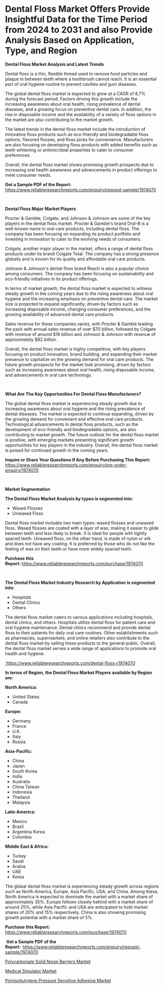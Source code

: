<p><h1>Dental Floss Market Offers Provide Insightful Data for the Time Period from 2024 to 2031 and also Provide Analysis Based on Application, Type, and Region</h1></p><p><strong>Dental Floss Market Analysis and Latest Trends</strong></p>
<p><p>Dental floss is a thin, flexible thread used to remove food particles and plaque in between teeth where a toothbrush cannot reach. It is an essential part of oral hygiene routine to prevent cavities and gum diseases.</p><p>The global dental floss market is expected to grow at a CAGR of 8.7% during the forecast period. Factors driving this growth include the increasing awareness about oral health, rising prevalence of dental diseases, and a growing focus on preventive dental care. In addition, the rise in disposable income and the availability of a variety of floss options in the market are also contributing to the market growth.</p><p>The latest trends in the dental floss market include the introduction of innovative floss products such as eco-friendly and biodegradable floss options, flavored flosses, and floss picks for convenience. Manufacturers are also focusing on developing floss products with added benefits such as teeth whitening or antimicrobial properties to cater to consumer preferences.</p><p>Overall, the dental floss market shows promising growth prospects due to increasing oral health awareness and advancements in product offerings to meet consumer needs.</p></p>
<p><strong>Get a Sample PDF of the Report:&nbsp;</strong> <a href="https://www.reliableresearchreports.com/enquiry/request-sample/1974070">https://www.reliableresearchreports.com/enquiry/request-sample/1974070</a></p>
<p>&nbsp;</p>
<p><strong>Dental Floss Major Market Players</strong></p>
<p><p>Procter & Gamble, Colgate, and Johnson & Johnson are some of the key players in the dental floss market. Procter & Gamble's brand Oral-B is a well-known name in oral care products, including dental floss. The company has been focusing on expanding its product portfolio and investing in innovation to cater to the evolving needs of consumers. </p><p>Colgate, another major player in the market, offers a range of dental floss products under its brand Colgate Total. The company has a strong presence globally and is known for its quality and affordable oral care products.</p><p>Johnson & Johnson's dental floss brand Reach is also a popular choice among consumers. The company has been focusing on sustainability and eco-friendly initiatives in its product offerings.</p><p>In terms of market growth, the dental floss market is expected to witness steady growth in the coming years due to the rising awareness about oral hygiene and the increasing emphasis on preventive dental care. The market size is projected to expand significantly, driven by factors such as increasing disposable income, changing consumer preferences, and the growing availability of advanced dental care products.</p><p>Sales revenue for these companies varies, with Procter & Gamble leading the pack with annual sales revenue of over $70 billion, followed by Colgate with revenue of around $16 billion and Johnson & Johnson with revenue of approximately $82 billion.</p><p>Overall, the dental floss market is highly competitive, with key players focusing on product innovation, brand building, and expanding their market presence to capitalize on the growing demand for oral care products. The future growth prospects for the market look promising, driven by factors such as increasing awareness about oral health, rising disposable income, and advancements in oral care technology.</p></p>
<p>&nbsp;</p>
<p><strong>What Are The Key Opportunities For Dental Floss Manufacturers?</strong></p>
<p><p>The global dental floss market is experiencing steady growth due to increasing awareness about oral hygiene and the rising prevalence of dental diseases. The market is expected to continue expanding, driven by the growing demand for convenient and effective oral care products. Technological advancements in dental floss products, such as the development of eco-friendly and biodegradable options, are also contributing to market growth. The future outlook for the dental floss market is positive, with emerging markets presenting significant growth opportunities for key players in the industry. Overall, the dental floss market is poised for continued growth in the coming years.</p></p>
<p><strong>Inquire or Share Your Questions If Any Before Purchasing This Report:</strong> <a href="https://www.reliableresearchreports.com/enquiry/pre-order-enquiry/1974070">https://www.reliableresearchreports.com/enquiry/pre-order-enquiry/1974070</a></p>
<p>&nbsp;</p>
<p><strong>Market Segmentation</strong></p>
<p><strong>The Dental Floss Market Analysis by types is segmented into:</strong></p>
<p><ul><li>Waxed Flosses</li><li>Unwaxed Floss</li></ul></p>
<p><p>Dental floss market includes two main types: waxed flosses and unwaxed floss. Waxed flosses are coated with a layer of wax, making it easier to glide between teeth and less likely to break. It is ideal for people with tightly spaced teeth. Unwaxed floss, on the other hand, is made of nylon or silk and does not have any coating. It is preferred by those who do not like the feeling of wax on their teeth or have more widely spaced teeth.</p></p>
<p><strong>Purchase this Report:&nbsp;</strong><a href="https://www.reliableresearchreports.com/purchase/1974070">https://www.reliableresearchreports.com/purchase/1974070</a></p>
<p>&nbsp;</p>
<p><strong>The Dental Floss Market Industry Research by Application is segmented into:</strong></p>
<p><ul><li>Hospitals</li><li>Dental Clinics</li><li>Others</li></ul></p>
<p><p>The dental floss market caters to various applications including hospitals, dental clinics, and others. Hospitals utilize dental floss for patient care and oral hygiene maintenance. Dental clinics recommend and provide dental floss to their patients for daily oral care routines. Other establishments such as pharmacies, supermarkets, and online retailers also contribute to the dental floss market by selling these products to the general public. Overall, the dental floss market serves a wide range of applications to promote oral health and hygiene.</p></p>
<p><a href="https://www.reliableresearchreports.com/dental-floss-r1974070">&nbsp;https://www.reliableresearchreports.com/dental-floss-r1974070</a></p>
<p><strong>In terms of Region, the Dental Floss Market Players available by Region are:</strong></p>
<p>
    <p> <strong> North America: </strong>
        <ul>
            <li>United States</li>
            <li>Canada</li>
        </ul>
        </p> 
    <p> <strong> Europe: </strong>
        <ul>
            <li>Germany</li>
            <li>France</li>
            <li>U.K.</li>
            <li>Italy</li>
            <li>Russia</li>
        </ul>
        </p> 
    <p> <strong> Asia-Pacific: </strong>
        <ul>
            <li>China</li>
            <li>Japan</li>
            <li>South Korea</li>
            <li>India</li>
            <li>Australia</li>
            <li>China Taiwan</li>
            <li>Indonesia</li>
            <li>Thailand</li>
            <li>Malaysia</li>
        </ul>
        </p> 
    <p> <strong> Latin America: </strong>
        <ul>
            <li>Mexico</li>
            <li>Brazil</li>
            <li>Argentina Korea</li>
            <li>Colombia</li>
        </ul>
        </p> 
    <p> <strong> Middle East & Africa: </strong>
        <ul>
            <li>Turkey</li>
            <li>Saudi</li>
            <li>Arabia</li>
            <li>UAE</li>
            <li>Korea</li>
        </ul>
    </p>
    </p>
<p><p>The global dental floss market is experiencing steady growth across regions such as North America, Europe, Asia Pacific, USA, and China. Among these, North America is expected to dominate the market with a market share of approximately 35%. Europe follows closely behind with a market share of around 25%, while Asia Pacific and USA are anticipated to hold market shares of 20% and 15% respectively. China is also showing promising growth potential with a market share of 5%.</p></p>
<p><strong>Purchase this Report: </strong><a href="https://www.reliableresearchreports.com/purchase/1974070">https://www.reliableresearchreports.com/purchase/1974070</a></p>
<p>&nbsp;<strong>Get a Sample PDF of the Report:&nbsp;&nbsp;</strong><a href="https://www.reliableresearchreports.com/enquiry/request-sample/1974070">https://www.reliableresearchreports.com/enquiry/request-sample/1974070</a></p>
<p><strong></strong></p>
<p><p><a href="https://issuu.com/reportprime-2/docs/polycarbonate-solid-noise-barriers-market-size-203">Polycarbonate Solid Noise Barriers Market</a></p><p><a href="https://github.com/RickHolmes3/Market-Research-Report-List-4/blob/main/medical-simulator-market.md">Medical Simulator Market</a></p><p><a href="https://boundless-drawbridge-702.notion.site/Polyisobutylene-Pressure-Sensitive-Adhesive-Market-Competitive-Analysis-Market-Trends-and-Forecast-d7e39e68be35497993b5322c469b819f">Polyisobutylene Pressure Sensitive Adhesive Market</a></p></p>